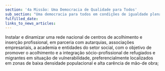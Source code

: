 ```yaml
---
section: '4a Missão: Uma Democracia de Qualidade para Todos'
sub_section: "Uma democracia para todos em condições de igualdade plena"
fulfilled_date:
links_to_news_articles:
---
```


Instalar e dinamizar uma rede nacional de centros de acolhimento e inserção profissional, em parceria com autarquias, associações empresariais, a academia e entidades do setor social, com o objetivo de promover o acolhimento e a integração sócio-profissional de refugiados e migrantes em situação de vulnerabilidade, preferencialmente localizados em zonas de baixa densidade populacional e alta carência de mão-de obra;